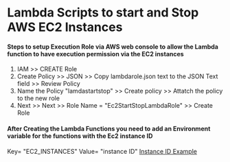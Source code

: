 # Lambda Scripts to start and Stop AWS EC2 Instances 

#### Steps to setup Execution Role via AWS web console to allow the Lambda function to have execution permission via the EC2 instances

1. IAM >> CREATE Role
1. Create Policy >> JSON >> Copy lambdarole.json text to the JSON Text field >> Review Policy
1. Name the Policy "lamdastartstop" >> Create policy >> Attatch the policy to the new role
1. Next >> Next >> Role Name = "Ec2StartStopLambdaRole" >> Create Role


#### After Creating the Lambda Functions you need to add an Environment variable for the functions with the Ec2 instance ID
Key= "EC2_INSTANCES"
Value= "instance ID"
[Instance ID Example](https://docs.aws.amazon.com/elasticbeanstalk/latest/dg/images/clearbox-view-ec2-instances-3.png)

